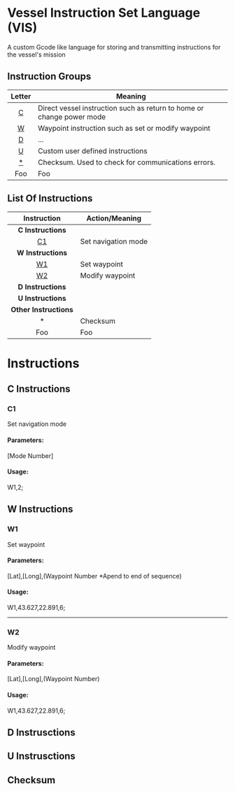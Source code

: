 # Vessel Instruction Set Language (VIS)
A custom Gcode like language for storing and transmitting instructions for the vessel's mission

## Instruction Groups

| Letter  | Meaning |
| :-----: | ------- |
| [C](#c-instructions) | Direct vessel instruction such as return to home or change power mode |
| [W](#w-instructions) | Waypoint instruction such as set or modify waypoint |
| [D](#d-instructions) | ... |
| [U](#u-instructions) | Custom user defined instructions |
| [\*](#checksum) | Checksum. Used to check for communications errors. |
| Foo | Foo |


## List Of Instructions

| Instruction | Action/Meaning |
| :-----: | ---------- |
| **C Instructions** |  |
| [C1](#c1) | Set navigation mode |
| **W Instructions** |  |
| [W1](#w1) | Set waypoint |
| [W2](#w2) | Modify waypoint |
| **D Instructions** |  |
| **U Instructions** |  |
| **Other Instructions** |  |
| * | Checksum |
| Foo | Foo |


# Instructions


## C Instructions

### C1
Set navigation mode

#### Parameters:
[Mode Number]


#### Usage:
W1,2;


## W Instructions


### W1

Set waypoint

#### Parameters:
[Lat],[Long],(Waypoint Number \*Apend to end of sequence)

#### Usage:
W1,43.627,22.891,6;

---

### W2

Modify waypoint

#### Parameters:
[Lat],[Long],(Waypoint Number)

#### Usage:
W1,43.627,22.891,6;


## D Instrusctions


## U Instrusctions


## Checksum
